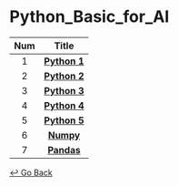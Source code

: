 # Python_Basic_for_AI

| Num  |                            Title                             |
| :--: | :----------------------------------------------------------: |
|  1   | **[Python 1](https://github.com/lisy0123/Boostcamp_AI_Tech/blob/main/Python_Basic_for_AI/Python_1.pdf)** |
|  2   | **[Python 2](https://github.com/lisy0123/Boostcamp_AI_Tech/blob/main/Python_Basic_for_AI/Python_2.pdf)** |
|  3   | **[Python 3](https://github.com/lisy0123/Boostcamp_AI_Tech/blob/main/Python_Basic_for_AI/Python_3.pdf)** |
|  4   | **[Python 4](https://github.com/lisy0123/Boostcamp_AI_Tech/blob/main/Python_Basic_for_AI/Python_4.pdf)** |
|  5   | **[Python 5](https://github.com/lisy0123/Boostcamp_AI_Tech/blob/main/Python_Basic_for_AI/Python_5.pdf)** |
|  6   | **[Numpy](https://github.com/lisy0123/Boostcamp_AI_Tech/blob/main/Python_Basic_for_AI/numpy.pdf)** |
|  7   | **[Pandas](https://github.com/lisy0123/Boostcamp_AI_Tech/blob/main/Python_Basic_for_AI/pandas.pdf)** |



[↩️ Go Back](https://github.com/lisy0123/Boostcamp_AI_Tech)

